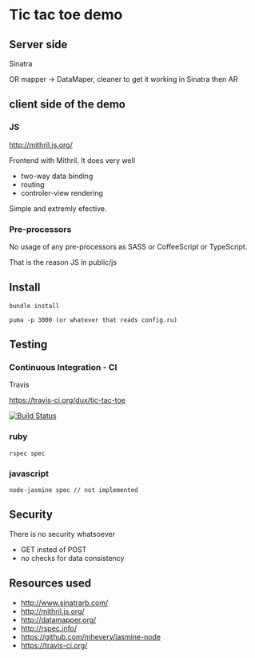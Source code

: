 # Tic tac toe demo

## Server side

Sinatra

OR mapper -> DataMaper, cleaner to get it working in Sinatra then AR


## client side of the demo

### JS

http://mithril.js.org/

Frontend with Mithril. It does very well
* two-way data binding
* routing
* controler-view rendering

Simple and extremly efective.


### Pre-processors

No usage of any pre-processors as SASS or CoffeeScript or TypeScript. 

That is the reason JS in public/js


## Install

    bundle install

    puma -p 3000 (or whatever that reads config.ru)


## Testing

### Continuous Integration - CI

Travis

https://travis-ci.org/dux/tic-tac-toe

[![Build Status](https://travis-ci.org/dux/tic-tac-toe.svg?branch=master)](https://travis-ci.org/dux/tic-tac-toe)

### ruby

    rspec spec

### javascript

    node-jasmine spec // not implemented


## Security

There is no security whatsoever
* GET insted of POST
* no checks for data consistency


## Resources used

* http://www.sinatrarb.com/
* http://mithril.js.org/
* http://datamapper.org/
* http://rspec.info/
* https://github.com/mhevery/jasmine-node
* https://travis-ci.org/
